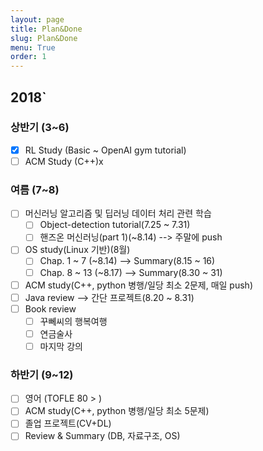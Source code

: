 ```yaml
---
layout: page
title: Plan&Done
slug: Plan&Done
menu: True
order: 1
---
```

## 2018`    
### 상반기 (3~6)   

- [x] RL Study (Basic ~ OpenAI gym tutorial)  
- [ ] ACM Study (C++)x  

### 여름 (7~8)  

- [ ] 머신러닝 알고리즘 및 딥러닝 데이터 처리 관련 학습
    - [ ] Object-detection tutorial(7.25 ~ 7.31)
    - [ ] 핸즈온 머신러닝(part 1)(~8.14) --> 주말에 push
- [ ] OS study(Linux 기반)(8월)
    - [ ] Chap. 1 ~ 7 (~8.14) --> Summary(8.15 ~ 16)
    - [ ] Chap. 8 ~ 13 (~8.17) --> Summary(8.30 ~ 31)
- [ ] ACM study(C++, python 병행/일당 최소 2문제, 매일 push)
- [ ] Java review --> 간단 프로젝트(8.20 ~ 8.31)
- [ ] Book review
    - [ ] 꾸뻬씨의 행복여행
    - [ ] 연금술사
    - [ ] 마지막 강의 

### 하반기 (9~12)   

- [ ] 영어 (TOFLE 80 > )
- [ ] ACM study(C++, python 병행/일당 최소 5문제)
- [ ] 졸업 프로젝트(CV+DL)
- [ ] Review & Summary (DB, 자료구조, OS)